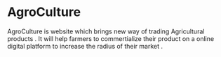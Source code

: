 # AgroCulture 
AgroCulture is website which brings new way of trading Agricultural products . It will help farmers to commertialize their product on a online digital platform to increase the radius of their market .
  
    
      
 
   
